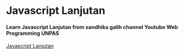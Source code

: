 # Javascript Lanjutan
#### Learn Javascript Lanjutan from sandhika galih channel Youtube Web Programming UNPAS
[Javascript Lanjutan](https://www.youtube.com/playlist?list=PLFIM0718LjIUGpY8wmE41W7rTJo_3Y46-)
